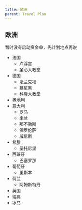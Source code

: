 ```yaml
---
title: 欧洲
parent: Travel Plan
---
```


## 欧洲
暂时没有启动资金😅，先计划地点再说

- 法国
	- 卢浮宫
	- 圣心大教堂
- 德国
	- 法兰克福
	- 慕尼黑
	- 科隆大教堂
- 奥地利
- 意大利
	- 罗马
	- 米兰
	- 那不勒斯
	- 佛罗伦萨
	- 威尼斯
- 希腊
	- 圣托尼里
- 西班牙
	- 巴塞罗那
- 葡萄牙
	- 里斯本
- 荷兰
	- 阿姆斯特丹
- 英国
- 瑞典
- 冰岛